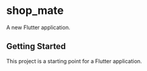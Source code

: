 # shop_mate

A new Flutter application.

## Getting Started

This project is a starting point for a Flutter application.

